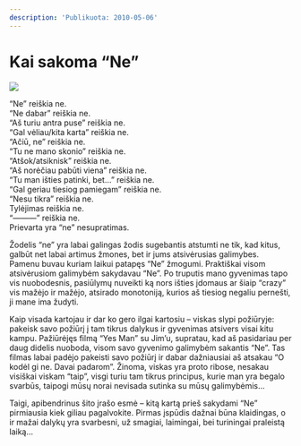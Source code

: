 ```yaml
---
description: 'Publikuota: 2010-05-06'
---
```


# Kai sakoma “Ne”

![](../../.gitbook/assets/say_no__by_wantted.png)

“Ne” reiškia ne.  
“Ne dabar” reiškia ne.  
“Aš turiu antra puse” reiškia ne.  
“Gal vėliau/kita karta” reiškia ne.  
“Ačiū, ne” reiškia ne.  
“Tu ne mano skonio” reiškia ne.  
“Atšok/atsiknisk” reiškia ne.  
“Aš norėčiau pabūti viena” reiškia ne.  
“Tu man išties patinki, bet…” reiškia ne.  
“Gal geriau tiesiog pamiegam” reiškia ne.  
“Nesu tikra” reiškia ne.  
Tylėjimas reiškia ne.  
“———” reiškia ne.  
Prievarta yra “ne” nesupratimas.

Žodelis “ne” yra labai galingas žodis sugebantis atstumti ne tik, kad kitus, galbūt net labai artimus žmones, bet ir jums atsivėrusias galimybes.  
Pamenu buvau kuriam laikui patapęs “Ne” žmogumi. Praktiškai visom atsivėrusiom galimybėm sakydavau “Ne”. Po truputis mano gyvenimas tapo vis nuobodesnis, pasiūlymų nuveikti ką nors išties įdomaus ar šiaip “crazy” vis mažėjo ir mažėjo, atsirado monotoniją, kurios aš tiesiog negaliu pernešti, ji mane ima žudyti.

Kaip visada kartojau ir dar ko gero ilgai kartosiu – viskas slypi požiūryje: pakeisk savo požiūrį į tam tikrus dalykus ir gyvenimas atsivers visai kitu kampu. Pažiūrėjęs filmą “Yes Man” su Jim’u, supratau, kad aš pasidariau per daug didelis nuoboda, visom savo gyvenimo galimybėm sakantis “Ne”. Tas filmas labai padėjo pakeisti savo požiūrį ir dabar dažniausiai aš atsakau “O kodėl gi ne. Davai padarom”. Žinoma, viskas yra proto ribose, nesakau visiškai viskam “taip”, visgi turiu tam tikrus principus, kurie man yra begalo svarbūs, taipogi mūsų norai nevisada sutinka su mūsų galimybėmis…

Taigi, apibendrinus šito įrašo esmė – kitą kartą prieš sakydami “Ne” pirmiausia kiek giliau pagalvokite. Pirmas įspūdis dažnai būna klaidingas, o ir mažai dalykų yra svarbesni, už smagiai, laimingai, bei turiningai praleistą laiką…

